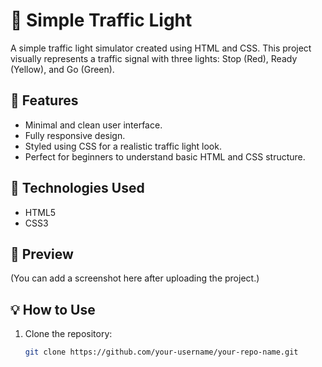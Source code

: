# 🚦 Simple Traffic Light 

A simple traffic light simulator created using HTML and CSS. This project visually represents a traffic signal with three lights: Stop (Red), Ready (Yellow), and Go (Green).

## 🌟 Features
- Minimal and clean user interface.
- Fully responsive design.
- Styled using CSS for a realistic traffic light look.
- Perfect for beginners to understand basic HTML and CSS structure.

## 🚀 Technologies Used
- HTML5
- CSS3

## 🎨 Preview
(You can add a screenshot here after uploading the project.)

## 💡 How to Use
1. Clone the repository:
   ```bash
   git clone https://github.com/your-username/your-repo-name.git
